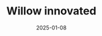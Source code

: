 ---
title: Willow innovated
promotion: AEW
show: Dynamite
date: 2025-01-08
tags:
  - willow
  - stat
  - toni
  - beast
images:
  - src: /assets/snapshots/2025.01.08.AEW.Dynamite.i.jpg
    alt: Willow what a maneuvering Toni & Stat
  - src: /assets/snapshots/2025.01.08.AEW.Dynamite.j.jpg
    alt: Willow what a maneuvering Toni & Stat
---